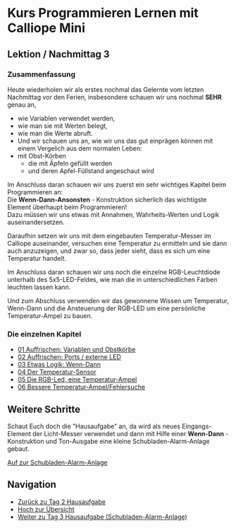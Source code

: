 # Kurs Programmieren Lernen mit Calliope Mini
   
   
   
## Lektion / Nachmittag  3

### Zusammenfassung 

Heute wiederholen wir als erstes nochmal das Gelernte vom letzten Nachmittag vor den Ferien, insbesondere schauen wir uns nochmal __SEHR__ genau an, 

* wie Variablen verwendet werden, 
* wie man sie mit Werten belegt, 
* wie man die Werte abruft. 
* Und wir schauen uns an, wie wir uns das gut einprägen können mit einem Vergelich aus dem normalen Leben:
* mit Obst-Körben 
    * die mit Äpfeln gefüllt werden 
    * und deren Apfel-Füllstand angeschaut wird

Im Anschluss daran schauen wir uns zuerst ein sehr wichtiges Kapitel beim Programmieren an:  
Die __Wenn-Dann-Ansonsten__ - Konstruktion sicherlich das wichtigste Element überhaupt beim Programmieren!  
Dazu müssen wir uns etwas mit Annahmen, Wahrheits-Werten und Logik auseinandersetzen.

Daraufhin setzen wir uns mit dem eingebauten Temperatur-Messer im Calliope auseinander, versuchen eine Temperatur zu ermitteln und sie dann auch anzuzeigen, und zwar so, dass jeder sieht, dass es sich um eine Temperatur handelt.

Im Anschluss daran schauen wir uns noch die einzelne RGB-Leuchtdiode unterhalb des 5x5-LED-Feldes, wie man die in unterschiedlichen Farben leuchten lassen kann.  

Und zum Abschluss verwenden wir das gewonnene Wissen um Temperatur, Wenn-Dann und die Ansteuerung der RGB-LED um eine persönliche Temperatur-Ampel zu bauen.

### Die einzelnen Kapitel

* [01 Auffrischen: Variablen und Obstkörbe](04_01_Auffrischen_Variablen/index.html)
* [02 Auffrischen: Ports / externe LED](04_02_Auffrischen_Ampel/index.html)
* [03 Etwas Logik: Wenn-Dann ](04_03_Wenn-Dann/index.html)
* [04 Der Temperatur-Sensor](04_04_TemperaturSensor/index.html)
* [05 Die RGB-Led, eine Temperatur-Ampel](04_05_TemperaturAmpel/index.html)
* [06 Bessere Temperatur-Ampel/Fehlersuche](04_06_TemperaturAmpelBesser/index.html)



## Weitere Schritte  


Schaut Euch doch die "Hausaufgabe" an, da wird als neues Eingangs-Element der Licht-Messer verwendet und dann mit Hilfe einer __Wenn-Dann__ - Konstruktion und Ton-Ausgabe eine kleine Schubladen-Alarm-Anlage gebaut.  

[Auf zur Schubladen-Alarm-Anlage](../05_Tag3_Nachlese/index.html)


## Navigation

* [Zurück zu Tag 2 Hausaufgabe](../03_Tag2_Nachlese/index.html)
* [Hoch zur Übersicht](../index.html)
* [Weiter zu Tag 3 Hausaufgabe (Schubladen-Alarm-Anlage)](../05_Tag3_Nachlese/index.html)

